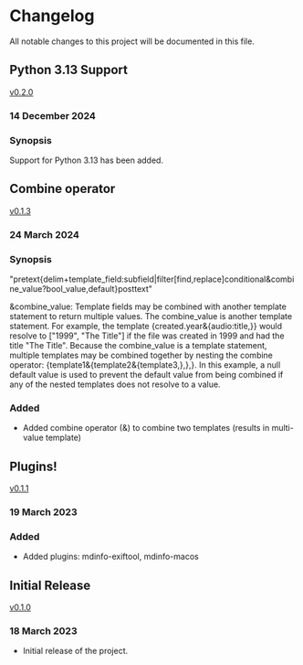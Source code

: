 # Changelog

All notable changes to this project will be documented in this file.

## Python 3.13 Support

[v0.2.0](https://github.com/RhetTbull/mdinfo/releases/tag/v0.2.0)

### 14 December 2024

### Synopsis

Support for Python 3.13 has been added.

## Combine operator

[v0.1.3](https://github.com/RhetTbull/mdinfo/releases/tag/v0.1.3)

### 24 March 2024

### Synopsis

"pretext{delim+template_field:subfield|filter[find,replace]conditional&combine_value?bool_value,default}posttext"

&combine_value: Template fields may be combined with another template statement
to return multiple values. The combine_value is another template statement. For
example, the template {created.year&{audio:title,}} would resolve to ["1999",
"The Title"] if the file was created in 1999 and had the title "The Title".
Because the combine_value is a template statement, multiple templates may be
combined together by nesting the combine operator:
{template1&{template2&{template3,},},}. In this example, a null default value is
used to prevent the default value from being combined if any of the nested
templates does not resolve to a value.

### Added

- Added combine operator (&) to combine two templates (results in multi-value template)


## Plugins!

[v0.1.1](https://github.com/RhetTbull/mdinfo/releases/tag/v0.1.1)

### 19 March 2023

### Added

- Added plugins: mdinfo-exiftool, mdinfo-macos

## Initial Release

[v0.1.0](https://github.com/RhetTbull/mdinfo/releases/tag/v0.1.0)

### 18 March 2023

- Initial release of the project.
